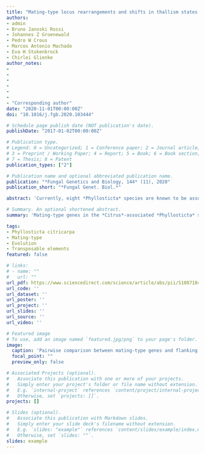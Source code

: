```yaml
---
title: "Mating-type locus rearrangements and shifts in thallism states in Citrus-associated Phyllosticta species"
authors:
- admin
- Bruno Janoski Rossi
- Johannes Z Groenewald
- Pedro W Crous
- Marcos Antonio Machado
- Eva H Stukenbrock
- Chirlei Glienke
author_notes:
- 
- 
-
-
-
-
- "Corresponding author"
date: "2020-11-01T00:00:00Z"
doi: "10.1016/j.fgb.2020.103444"

# Schedule page publish date (NOT publication's date).
publishDate: "2017-01-02T00:00:00Z"

# Publication type.
# Legend: 0 = Uncategorized; 1 = Conference paper; 2 = Journal article;
# 3 = Preprint / Working Paper; 4 = Report; 5 = Book; 6 = Book section;
# 7 = Thesis; 8 = Patent
publication_types: ["2"]

# Publication name and optional abbreviated publication name.
publication: "*Fungal Genetics and Biology, 144* (11), 2020"
publication_short: "*Fungal Genet. Biol.*"

abstract: 'Currently, eight *Phyllosticta* species are known to be associated with several *Citrus* hosts, incorporating diverse lifestyles: while some of them are endophytic (*P. capitalensis* and *P. citribraziliensis*), others are pathogenic (*P. citriasiana*, *P. citricarpa*, *P. citrichinaensis* and *P. paracitricarpa*). Sexual reproduction plays a key role in the interaction between these *Phyllosticta* species and their *Citrus* hosts, especially for the spread and persistence of the pathogenic species in the environment. Given this, differences in sexual reproduction strategies could be related to the differences in lifestyles. To evaluate this hypothesis, we characterized the mating-type loci of six *Citrus*-associated *Phyllosticta* species from whole genome assemblies. Mating-type genes in the *Citrus*-associated *Phyllosticta* species are highly variable in their sequence content, but the genomic locations and organization of the mating-type loci are conserved. *Phyllosticta citriasiana*, *P. citribraziliensis*, *P. citricarpa* and *P. paracitricarpa* are heterothallic, while *P. capitalensis* and *P. citrichinaensis* are homothallic. In addition, the *P. citrichinaensis* *MAT1-2* idiomorph occurs in a separate location from the mating-type locus. Ancestral state reconstruction suggests that homothallism is the ancestral thallism state in *Phyllosticta*, with a shift to heterothallism in *Phyllosticta* species that are pathogenic to *Citrus*. Moreover, the homothallic strategies of *P. capitalensis* and *P. citrichinaensis* result from independent evolutionary events, as *P. capitalensis* locus likely represents the ancestral state, and *P. citrichinaensis* homothallism has risen through a reversion in a heterothallic ancestor and underwent remodelling events. As the pathogenic species *P. citriasiana*, *P. citricarpa* and *P. paracitricarpa* are heterothallic and incapable of selfing, disease management practices focused in preventing the occurrence of sexual reproduction could assist in the control of *Citrus* Black Spot and *Citrus* Tan Spot diseases. This study emphasizes the importance of studying *Citrus*-*Phyllosticta* interactions under evolutionary and genomic perspectives, as these approaches can provide valuable information about the association between *Phyllosticta* species and their hosts, and also serve as guidance for the improvement of disease management practices.'

# Summary. An optional shortened abstract.
summary: 'Mating-type genes in the *Citrus*-associated *Phyllosticta* species are highly variable in their sequence content, but the genomic locations and organization of the mating-type loci are conserved. ncestral state reconstruction suggests that homothallism is the ancestral thallism state in *Phyllosticta*, with a shift to heterothallism in *Phyllosticta* species that are pathogenic to *Citrus*.'

tags:
- Phyllosticta citricarpa
- Mating-type
- Evolution
- Transposable elements
featured: false

# links:
# - name: ""
#   url: ""
url_pdf: https://www.sciencedirect.com/science/article/abs/pii/S1087184520301353
url_code: ''
url_dataset: ''
url_poster: ''
url_project: ''
url_slides: ''
url_source: ''
url_video: ''

# Featured image
# To use, add an image named `featured.jpg/png` to your page's folder. 
image:
  caption: 'Pairwise comparison between mating-type genes and flanking regions showing homology of *MAT1-1-8* gene fragments in *Phyllosticta* *MAT1-2* strains.'
  focal_point: ""
  preview_only: false

# Associated Projects (optional).
#   Associate this publication with one or more of your projects.
#   Simply enter your project's folder or file name without extension.
#   E.g. `internal-project` references `content/project/internal-project/index.md`.
#   Otherwise, set `projects: []`.
projects: []

# Slides (optional).
#   Associate this publication with Markdown slides.
#   Simply enter your slide deck's filename without extension.
#   E.g. `slides: "example"` references `content/slides/example/index.md`.
#   Otherwise, set `slides: ""`.
slides: example
---
```


